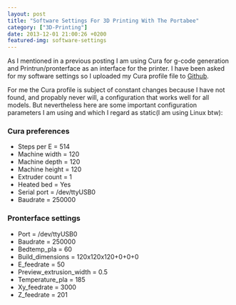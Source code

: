 ```yaml
---
layout: post
title: "Software Settings For 3D Printing With The Portabee"
category: ["3D-Printing"]
date: 2013-12-01 21:00:26 +0200
featured-img: software-settings
---
```

As I mentioned in a previous posting I am using Cura for g-code generation and Printrun/pronterface as an interface for the printer. I have been asked for my software settings so I uploaded my Cura profile file to [Github](https://github.com/sglahn/3dprinting/tree/master/Cura-Config). 

For me the Cura profile is subject of constant changes because I have not found, and propably never will, a configuration that works well for all models. But nevertheless here are some important configuration parameters I am using and which I regard as static(I am using Linux btw):

### Cura preferences
- Steps per E = 514 
- Machine width = 120 
- Machine depth = 120 
- Machine height = 120 
- Extruder count = 1 
- Heated bed = Yes 
- Serial port = /dev/ttyUSB0 
- Baudrate = 250000 

### Pronterface settings
- Port = /dev/ttyUSB0 
- Baudrate = 250000 
- Bedtemp_pla = 60 
- Build_dimensions = 120x120x120+0+0+0 
- E_feedrate = 50 
- Preview_extrusion_width = 0.5 
- Temperature_pla = 185 
- Xy_feedrate = 3000 
- Z_feedrate = 201 
